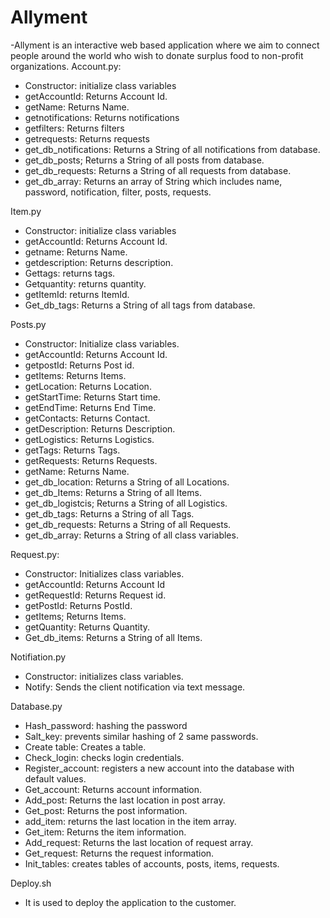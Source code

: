# Allyment
-Allyment is an interactive web based application where we aim to connect people around the world who wish to donate surplus food to non-profit organizations.
Account.py:
-	Constructor: initialize class variables
-	getAccountId: Returns Account Id.
-	getName: Returns Name.
-	getnotifications: Returns notifications
-	getfilters: Returns filters
-	getrequests: Returns requests
-	get_db_notifications: Returns a String of all notifications from database.
-	get_db_posts; Returns a String of all posts from database.
-	get_db_requests: Returns a String of all requests from database.
-	get_db_array: Returns an array of String which includes name, password, notification, filter, posts, requests.


Item.py
-	Constructor: initialize class variables
-	getAccountId: Returns Account Id.
-	getname: Returns Name.
-	getdescription: Returns description.
-	Gettags: returns tags.
-	Getquantity: returns quantity.
-	getItemId: returns ItemId.
-	Get_db_tags: Returns a String of all tags from database.


Posts.py
-	Constructor: Initialize class variables.
-	getAccountId: Returns Account Id.
-	getpostId: Returns Post id.
-	getItems: Returns Items.
-	getLocation: Returns Location.
-	getStartTime: Returns Start time.
-	getEndTime: Returns End Time.
-	getContacts: Returns Contact.
-	getDescription: Returns Description.
-	getLogistics: Returns Logistics.
-	getTags: Returns Tags.
-	getRequests: Returns Requests.
-	getName: Returns Name.
-	get_db_location: Returns a String of all Locations.
-	get_db_Items: Returns a String of all Items.
-	get_db_logistcis; Returns a String of all Logistics.
-	get_db_tags: Returns a String of all Tags.
-	get_db_requests: Returns a String of all Requests.
-	get_db_array: Returns a String of all class variables.


Request.py:
-	Constructor: Initializes class variables.
-	getAccountId: Returns Account Id
-	getRequestId: Returns Request id.
-	getPostId: Returns PostId.
-	getItems; Returns Items.
-	getQuantity: Returns Quantity.
-	Get_db_items: Returns a String of all Items.


Notifiation.py
-	Constructor: initializes class variables.
-	Notify: Sends the client notification via text message.


Database.py
-	Hash_password: hashing the password
-	Salt_key: prevents similar hashing of 2 same passwords.
-	Create table: Creates a table.
-	Check_login: checks login credentials.
-	Register_account: registers a new account into the database with default values.
-	Get_account: Returns account information.
-	Add_post: Returns the last location in post array.
-	Get_post: Returns the post information.
-	add_item: returns the last location in the item array.
-	Get_item: Returns the item information.
-	Add_request: Returns the last location of request array.
-	Get_request: Returns the request information.
-	Init_tables: creates tables of accounts, posts, items, requests.


Deploy.sh
-	It is used to deploy the application to the customer.
